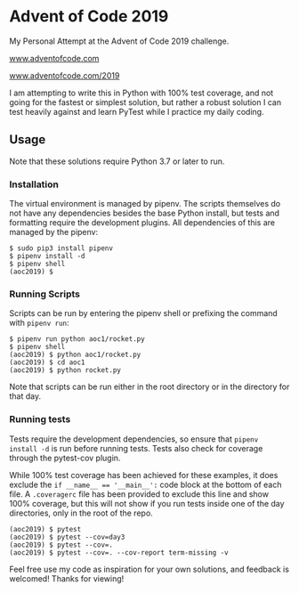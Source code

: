 # Advent of Code 2019

My Personal Attempt at the Advent of Code 2019 challenge.

www.adventofcode.com

www.adventofcode.com/2019

I am attempting to write this in Python with 100% test coverage, and not going for the fastest or simplest solution, but rather a robust solution I can test heavily against and learn PyTest while I practice my daily coding.

## Usage

Note that these solutions require Python 3.7 or later to run.

### Installation

The virtual environment is managed by pipenv. The scripts themselves do not have any dependencies besides the base Python install, but tests and formatting require the development plugins. All dependencies of this are managed by the pipenv:

```
$ sudo pip3 install pipenv
$ pipenv install -d
$ pipenv shell
(aoc2019) $
```

### Running Scripts

Scripts can be run by entering the pipenv shell or prefixing the command with `pipenv run`:

```
$ pipenv run python aoc1/rocket.py
$ pipenv shell
(aoc2019) $ python aoc1/rocket.py
(aoc2019) $ cd aoc1
(aoc2019) $ python rocket.py
```

Note that scripts can be run either in the root directory or in the directory for that day.

### Running tests

Tests require the development dependencies, so ensure that `pipenv install -d` is run before running tests. Tests also check for coverage through the pytest-cov plugin.

While 100% test coverage has been achieved for these examples, it does exclude the `if __name__ == '__main__':` code block at the bottom of each file. A `.coveragerc` file has been provided to exclude this line and show 100% coverage, but this will not show if you run tests inside one of the day directories, only in the root of the repo.

```
(aoc2019) $ pytest
(aoc2019) $ pytest --cov=day3
(aoc2019) $ pytest --cov=.
(aoc2019) $ pytest --cov=. --cov-report term-missing -v
```

Feel free use my code as inspiration for your own solutions, and feedback is welcomed! Thanks for viewing!
